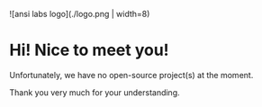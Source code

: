![ansi labs logo](./logo.png | width=8)

# Hi! Nice to meet you!

Unfortunately, we have no open-source project(s) at the moment.

Thank you very much for your understanding.
